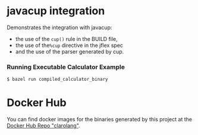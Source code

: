 # javacup integration

Demonstrates the integration with javacup:
- the use of the `cup()` rule in the BUILD file,
- the use of the`%cup` directive in the jflex spec
- and the use of the parser generated by cup.

### Running Executable Calculator Example

`$ bazel run compiled_calculator_binary`

# Docker Hub

You can find docker images for the binaries generated by this project at the [Docker Hub Repo "clarolang"](https://hub.docker.com/repository/docker/clarolang/calculator).

